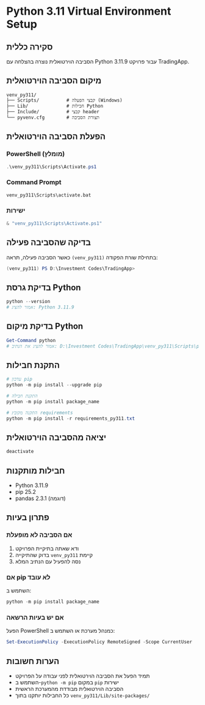 # Python 3.11 Virtual Environment Setup

## סקירה כללית
הסביבה הוירטואלית נוצרה בהצלחה עם Python 3.11.9 עבור פרויקט TradingApp.

## מיקום הסביבה הוירטואלית
```
venv_py311/
├── Scripts/          # קבצי הפעלה (Windows)
├── Lib/              # חבילות Python
├── Include/          # קבצי header
└── pyvenv.cfg        # תצורת הסביבה
```

## הפעלת הסביבה הוירטואלית

### PowerShell (מומלץ)
```powershell
.\venv_py311\Scripts\Activate.ps1
```

### Command Prompt
```cmd
venv_py311\Scripts\activate.bat
```

### ישירות
```powershell
& "venv_py311\Scripts\Activate.ps1"
```

## בדיקה שהסביבה פעילה
כאשר הסביבה פעילה, תראה `(venv_py311)` בתחילת שורת הפקודה:
```powershell
(venv_py311) PS D:\Investment Codes\TradingApp>
```

## בדיקת גרסת Python
```powershell
python --version
# אמור להציג: Python 3.11.9
```

## בדיקת מיקום Python
```powershell
Get-Command python
# אמור להציג את הנתיב: D:\Investment Codes\TradingApp\venv_py311\Scripts\python.exe
```

## התקנת חבילות
```powershell
# עדכון pip
python -m pip install --upgrade pip

# התקנת חבילה
python -m pip install package_name

# התקנה מקובץ requirements
python -m pip install -r requirements_py311.txt
```

## יציאה מהסביבה הוירטואלית
```powershell
deactivate
```

## חבילות מותקנות
- Python 3.11.9
- pip 25.2
- pandas 2.3.1 (דוגמה)

## פתרון בעיות

### אם הסביבה לא מופעלת
1. ודא שאתה בתיקיית הפרויקט
2. בדוק שהתיקייה `venv_py311` קיימת
3. נסה להפעיל עם הנתיב המלא

### אם pip לא עובד
השתמש ב:
```powershell
python -m pip install package_name
```

### אם יש בעיות הרשאה
הפעל PowerShell כמנהל מערכת או השתמש ב:
```powershell
Set-ExecutionPolicy -ExecutionPolicy RemoteSigned -Scope CurrentUser
```

## הערות חשובות
- תמיד הפעל את הסביבה הוירטואלית לפני עבודה על הפרויקט
- השתמש ב-`python -m pip` במקום `pip` ישירות
- הסביבה הוירטואלית מבודדת מהמערכת הראשית
- כל החבילות יותקנו בתוך `venv_py311/Lib/site-packages/`
